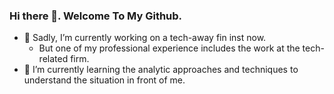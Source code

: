 ### Hi there 👋. Welcome To My Github.

- 🔭 Sadly, I’m currently working on a tech-away fin inst now. 
  * But one of my professional experience includes the work at the tech-related firm.
- 🌱 I’m currently learning the analytic approaches and techniques to understand the situation in front of me.

<!--
**colinky/colinky** is a ✨ _special_ ✨ repository because its `README.md` (this file) appears on your GitHub profile.

Here are some ideas to get you started:

- 🔭 I’m currently working on ...
- 🌱 I’m currently learning ...
- 👯 I’m looking to collaborate on ...
- 🤔 I’m looking for help with ...
- 💬 Ask me about ...
- 📫 How to reach me: ...
- 😄 Pronouns: ...
- ⚡ Fun fact: ...
-->
